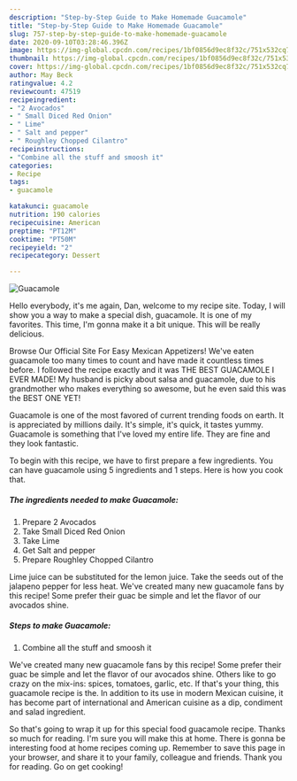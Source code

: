 ```yaml
---
description: "Step-by-Step Guide to Make Homemade Guacamole"
title: "Step-by-Step Guide to Make Homemade Guacamole"
slug: 757-step-by-step-guide-to-make-homemade-guacamole
date: 2020-09-10T03:28:46.396Z
image: https://img-global.cpcdn.com/recipes/1bf0856d9ec8f32c/751x532cq70/guacamole-recipe-main-photo.jpg
thumbnail: https://img-global.cpcdn.com/recipes/1bf0856d9ec8f32c/751x532cq70/guacamole-recipe-main-photo.jpg
cover: https://img-global.cpcdn.com/recipes/1bf0856d9ec8f32c/751x532cq70/guacamole-recipe-main-photo.jpg
author: May Beck
ratingvalue: 4.2
reviewcount: 47519
recipeingredient:
- "2 Avocados"
- " Small Diced Red Onion"
- " Lime"
- " Salt and pepper"
- " Roughley Chopped Cilantro"
recipeinstructions:
- "Combine all the stuff and smoosh it"
categories:
- Recipe
tags:
- guacamole

katakunci: guacamole 
nutrition: 190 calories
recipecuisine: American
preptime: "PT12M"
cooktime: "PT50M"
recipeyield: "2"
recipecategory: Dessert

---
```



![Guacamole](https://img-global.cpcdn.com/recipes/1bf0856d9ec8f32c/751x532cq70/guacamole-recipe-main-photo.jpg)

Hello everybody, it's me again, Dan, welcome to my recipe site. Today, I will show you a way to make a special dish, guacamole. It is one of my favorites. This time, I'm gonna make it a bit unique. This will be really delicious.

Browse Our Official Site For Easy Mexican Appetizers! We&#39;ve eaten guacamole too many times to count and have made it countless times before. I followed the recipe exactly and it was THE BEST GUACAMOLE I EVER MADE! My husband is picky about salsa and guacamole, due to his grandmother who makes everything so awesome, but he even said this was the BEST ONE YET!

Guacamole is one of the most favored of current trending foods on earth. It is appreciated by millions daily. It's simple, it's quick, it tastes yummy. Guacamole is something that I've loved my entire life. They are fine and they look fantastic.


To begin with this recipe, we have to first prepare a few ingredients. You can have guacamole using 5 ingredients and 1 steps. Here is how you cook that.

<!--inarticleads1-->

##### The ingredients needed to make Guacamole:

1. Prepare 2 Avocados
1. Take  Small Diced Red Onion
1. Take  Lime
1. Get  Salt and pepper
1. Prepare  Roughley Chopped Cilantro


Lime juice can be substituted for the lemon juice. Take the seeds out of the jalapeno pepper for less heat. We&#39;ve created many new guacamole fans by this recipe! Some prefer their guac be simple and let the flavor of our avocados shine. 

<!--inarticleads2-->

##### Steps to make Guacamole:

1. Combine all the stuff and smoosh it


We&#39;ve created many new guacamole fans by this recipe! Some prefer their guac be simple and let the flavor of our avocados shine. Others like to go crazy on the mix-ins: spices, tomatoes, garlic, etc. If that&#39;s your thing, this guacamole recipe is the. In addition to its use in modern Mexican cuisine, it has become part of international and American cuisine as a dip, condiment and salad ingredient. 

So that's going to wrap it up for this special food guacamole recipe. Thanks so much for reading. I'm sure you will make this at home. There is gonna be interesting food at home recipes coming up. Remember to save this page in your browser, and share it to your family, colleague and friends. Thank you for reading. Go on get cooking!
